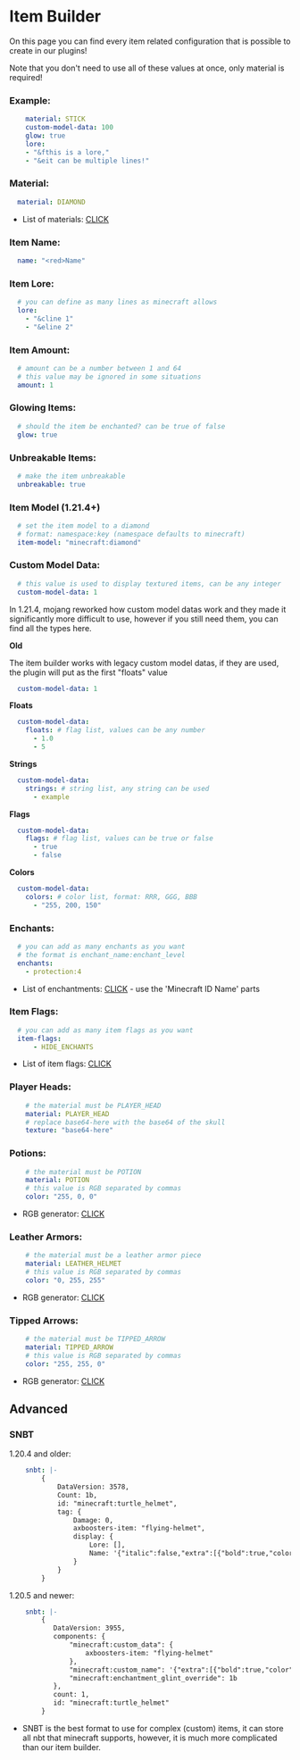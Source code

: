# Item Builder

On this page you can find every item related configuration that is possible to create in our plugins!

Note that you don't need to use all of these values at once, only material is required!

### Example:

```yaml
    material: STICK
    custom-model-data: 100
    glow: true
    lore:
    - "&fthis is a lore,"
    - "&eit can be multiple lines!"
```

### Material:

```yaml
  material: DIAMOND
```
* List of materials: [CLICK](https://hub.spigotmc.org/javadocs/bukkit/org/bukkit/Material.html)

### Item Name:

```yaml
  name: "<red>Name"
```

### Item Lore:

```yaml
  # you can define as many lines as minecraft allows
  lore:
    - "&cline 1"
    - "&eline 2"
```

### Item Amount:

```yaml
  # amount can be a number between 1 and 64
  # this value may be ignored in some situations
  amount: 1
```

### Glowing Items:

```yaml
  # should the item be enchanted? can be true of false
  glow: true
```

### Unbreakable Items:

```yaml
  # make the item unbreakable
  unbreakable: true
```

### Item Model (1.21.4+)

```yaml
  # set the item model to a diamond
  # format: namespace:key (namespace defaults to minecraft)
  item-model: "minecraft:diamond"
```

### Custom Model Data:

<tabs>
<tab title="Old (1.18.2-1.21.3)">

```yaml
  # this value is used to display textured items, can be any integer
  custom-model-data: 1
```

</tab>

<tab title="New (1.21.4+)">

In 1.21.4, mojang reworked how custom model datas work and they made it significantly more difficult to use, however if you still need them, you can find all the types here.

**Old**

The item builder works with legacy custom model datas, if they are used, the plugin will put as the first "floats" value
```yaml
  custom-model-data: 1
```

**Floats**
```yaml
  custom-model-data:
    floats: # flag list, values can be any number
      - 1.0
      - 5
```

**Strings**
```yaml
  custom-model-data:
    strings: # string list, any string can be used
      - example
```

**Flags**
```yaml
  custom-model-data:
    flags: # flag list, values can be true or false
      - true
      - false
```

**Colors**
```yaml
  custom-model-data:
    colors: # color list, format: RRR, GGG, BBB
      - "255, 200, 150"
```

</tab>
</tabs>

### Enchants:

```yaml
  # you can add as many enchants as you want
  # the format is enchant_name:enchant_level
  enchants:
    - protection:4
```
* List of enchantments: [CLICK](https://www.digminecraft.com/lists/enchantment_list_pc.php) - use the 'Minecraft ID Name' parts

### Item Flags:

```yaml
  # you can add as many item flags as you want
  item-flags:
      - HIDE_ENCHANTS
```
* List of item flags: [CLICK](https://hub.spigotmc.org/javadocs/bukkit/org/bukkit/inventory/ItemFlag.html)

### Player Heads:

```yaml
    # the material must be PLAYER_HEAD
    material: PLAYER_HEAD
    # replace base64-here with the base64 of the skull
    texture: "base64-here"
```

### Potions:

```yaml
    # the material must be POTION
    material: POTION
    # this value is RGB separated by commas
    color: "255, 0, 0"
```
* RGB generator: [CLICK](https://htmlcolorcodes.com/color-picker/)

### Leather Armors:

```yaml
    # the material must be a leather armor piece
    material: LEATHER_HELMET
    # this value is RGB separated by commas
    color: "0, 255, 255"
```
* RGB generator: [CLICK](https://htmlcolorcodes.com/color-picker/)

### Tipped Arrows:

```yaml
    # the material must be TIPPED_ARROW
    material: TIPPED_ARROW
    # this value is RGB separated by commas
    color: "255, 255, 0"
```
* RGB generator: [CLICK](https://htmlcolorcodes.com/color-picker/)

## Advanced

### SNBT

1.20.4 and older:
```yaml
    snbt: |-
        {
            DataVersion: 3578,
            Count: 1b,
            id: "minecraft:turtle_helmet",
            tag: {
                Damage: 0,
                axboosters-item: "flying-helmet",
                display: {
                    Lore: [],
                    Name: '{"italic":false,"extra":[{"bold":true,"color":"#0099FF","text":"F"},{"bold":true,"color":"#009CFF","text":"l"},{"bold":true,"color":"#009FFF","text":"y"},{"bold":true,"color":"#00A2FF","text":"i"},{"bold":true,"color":"#00A4FF","text":"n"},{"bold":true,"color":"#00A7FF","text":"g"},{"bold":true,"color":"#00AAFF","text":" "},{"bold":true,"color":"#00ADFF","text":"h"},{"bold":true,"color":"#00B0FF","text":"e"},{"bold":true,"color":"#00B3FF","text":"l"},{"bold":true,"color":"#00B5FF","text":"m"},{"bold":true,"color":"#00B8FF","text":"e"},{"bold":true,"color":"#00BBFF","text":"t"}],"text":""}'
                }
            }
        }
```
1.20.5 and newer:
```yaml
    snbt: |-
        {
           DataVersion: 3955,
           components: {
               "minecraft:custom_data": {
                   axboosters-item: "flying-helmet"
               },
               "minecraft:custom_name": '{"extra":[{"bold":true,"color":"#0099FF","text":"F"},{"bold":true,"color":"#009CFF","text":"l"},{"bold":true,"color":"#009FFF","text":"y"},{"bold":true,"color":"#00A2FF","text":"i"},{"bold":true,"color":"#00A4FF","text":"n"},{"bold":true,"color":"#00A7FF","text":"g"},{"bold":true,"color":"#00AAFF","text":" "},{"bold":true,"color":"#00ADFF","text":"h"},{"bold":true,"color":"#00B0FF","text":"e"},{"bold":true,"color":"#00B3FF","text":"l"},{"bold":true,"color":"#00B5FF","text":"m"},{"bold":true,"color":"#00B8FF","text":"e"},{"bold":true,"color":"#00BBFF","text":"t"}],"italic":false,"text":""}',
               "minecraft:enchantment_glint_override": 1b
           },
           count: 1,
           id: "minecraft:turtle_helmet"
        }
```
* SNBT is the best format to use for complex (custom) items, it can store all nbt that minecraft supports, however, it is much more complicated than our item builder.